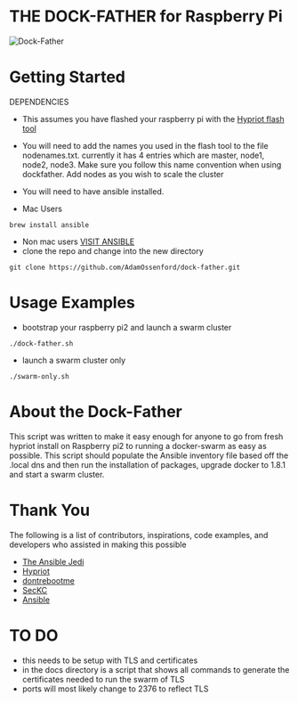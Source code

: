 THE DOCK-FATHER for Raspberry Pi
==================================
![Dock-Father](https://raw.github.com/Adamossenford/dock-father/master/pix/dock-father.png)


Getting Started
===============

DEPENDENCIES

* This assumes you have flashed your raspberry pi with the [Hypriot flash tool](https://github.com/hypriot/flash)

* You will need to add the names you used in the flash tool to the file nodenames.txt.  currently it has 4 entries which are master, node1, node2, node3.  Make sure you follow this name convention when using dockfather.  Add nodes as you wish to scale the cluster

* You will need to have ansible installed.  
* Mac Users
```
brew install ansible
```
* Non mac users [VISIT ANSIBLE](http://docs.ansible.com/ansible/intro_installation.html)
* clone the repo and change into the new directory
```
git clone https://github.com/AdamOssenford/dock-father.git
```
Usage Examples
==============
* bootstrap your raspberry pi2 and launch a swarm cluster
```
./dock-father.sh
```
* launch a swarm cluster only
```
./swarm-only.sh
```

About the Dock-Father
==============================
This script was written to make it easy enough for anyone to go from fresh hypriot install on Raspberry pi2 to running a docker-swarm as easy as possible.  This script should populate the Ansible inventory file based off the .local dns and then run the installation of packages, upgrade docker to 1.8.1 and start a swarm cluster.  

Thank You 
=========
The following is a list of contributors, inspirations, code examples, and developers who assisted in making this possible

* [The Ansible Jedi](http://www.github.com/dicbob)
* [Hypriot](http://blog.hypriot.com)
* [dontrebootme](http://www.github.com/dontrebootme)
* [SecKC](http://www.seckc.org)
* [Ansible](http://www.ansible.com)

TO DO
=======
* this needs to be setup with TLS and certificates
* in the docs directory is a script that shows all commands to generate the certificates needed to run the swarm of TLS
* ports will most likely change to 2376 to reflect TLS
